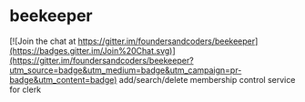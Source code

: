 # beekeeper

[![Join the chat at https://gitter.im/foundersandcoders/beekeeper](https://badges.gitter.im/Join%20Chat.svg)](https://gitter.im/foundersandcoders/beekeeper?utm_source=badge&utm_medium=badge&utm_campaign=pr-badge&utm_content=badge)
add/search/delete membership control service for clerk
